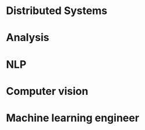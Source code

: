 # Distributed Systems
# Analysis
# NLP
# Computer vision
# Machine learning engineer

<!--stackedit_data:
eyJoaXN0b3J5IjpbMTcxMDY0MzA3M119
-->